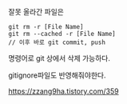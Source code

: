 잘못 올라간 파일은 
```
git rm -r [File Name]
git rm --cached -r [File Name]
// 이후 바로 git commit, push
```
명령어로 git 상에서 삭제 가능하다.

gitignore파일도 반영해줘야한다.

https://zzang9ha.tistory.com/359